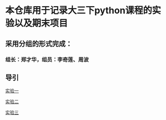 # 本仓库用于记录大三下python课程的实验以及期末项目

## 采用分组的形式完成：

### 组长：郑才华，组员：李奇莲、周波

## 导引

[实验一](/实验一/)

[实验二](/实验二/)

[实验三](/实验三/)